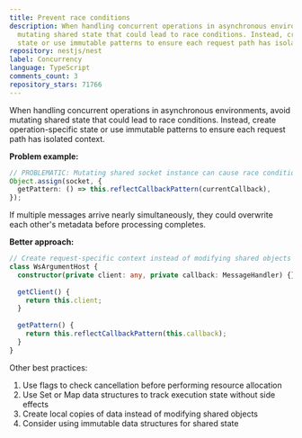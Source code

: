 ```yaml
---
title: Prevent race conditions
description: When handling concurrent operations in asynchronous environments, avoid
  mutating shared state that could lead to race conditions. Instead, create operation-specific
  state or use immutable patterns to ensure each request path has isolated context.
repository: nestjs/nest
label: Concurrency
language: TypeScript
comments_count: 3
repository_stars: 71766
---
```


When handling concurrent operations in asynchronous environments, avoid mutating shared state that could lead to race conditions. Instead, create operation-specific state or use immutable patterns to ensure each request path has isolated context.

**Problem example:**
```typescript
// PROBLEMATIC: Mutating shared socket instance can cause race conditions
Object.assign(socket, {
  getPattern: () => this.reflectCallbackPattern(currentCallback),
});
```

If multiple messages arrive nearly simultaneously, they could overwrite each other's metadata before processing completes.

**Better approach:**
```typescript
// Create request-specific context instead of modifying shared objects
class WsArgumentHost {
  constructor(private client: any, private callback: MessageHandler) {}
  
  getClient() {
    return this.client;
  }
  
  getPattern() {
    return this.reflectCallbackPattern(this.callback);
  }
}
```

Other best practices:
1. Use flags to check cancellation before performing resource allocation
2. Use Set or Map data structures to track execution state without side effects
3. Create local copies of data instead of modifying shared objects
4. Consider using immutable data structures for shared state